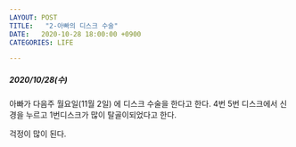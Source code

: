 ```yaml
---
LAYOUT: POST
TITLE:   "2-아빠의 디스크 수술"
DATE:   2020-10-28 18:00:00 +0900
CATEGORIES: LIFE

---
```




#####  2020/10/28(수)


아빠가 다음주 월요일(11월 2일) 에 디스크 수술을 한다고 한다. 4번 5번 디스크에서 신경을 누르고 1번디스크가 많이 탈골이되었다고 한다.

걱정이 많이 된다.


